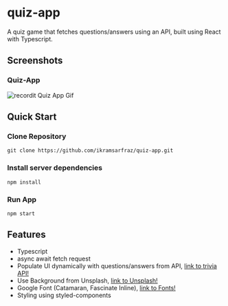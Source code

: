 # quiz-app

A quiz game that fetches questions/answers using an API, built using React with Typescript.

## Screenshots

### Quiz-App

![recordit Quiz App Gif](http://g.recordit.co/rJVVwKNbkp.gif)

## Quick Start

### Clone Repository

```
git clone https://github.com/ikramsarfraz/quiz-app.git
```

### Install server dependencies

```
npm install
```

### Run App

```
npm start
```

## Features

- Typescript
- async await fetch request
- Populate UI dynamically with questions/answers from API, [link to trivia API!](https://opentdb.com/api_config.php)
- Use Background from Unsplash, [link to Unsplash!](https://www.unsplash.com/)
- Google Font (Catamaran, Fascinate Inline), [link to Fonts!](https://fonts.googleapis.com/css2?family=Catamaran:wght@700&family=Fascinate+Inline&display=swap)
- Styling using styled-components
